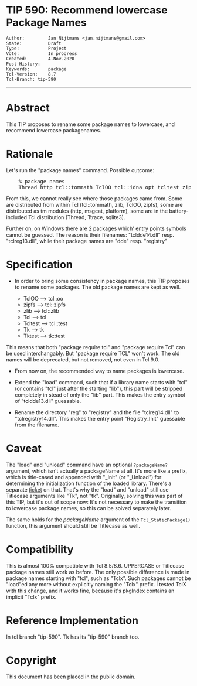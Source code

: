 # TIP 590: Recommend lowercase Package Names
	Author:         Jan Nijtmans <jan.nijtmans@gmail.com>
	State:          Draft
	Type:           Project
	Vote:           In progress
	Created:        4-Nov-2020
	Post-History:
	Keywords:       package
	Tcl-Version:    8.7
	Tcl-Branch:	tip-590
-----

# Abstract

This TIP proposes to rename some package names to lowercase, and
recommend lowercase packagenames.

# Rationale

Let's run the "package names" command. Possible outcome:

<pre>
    % package names
    Thread http tcl::tommath TclOO tcl::idna opt tcltest zipfs cookiejar msgcat zlib Ttrace Tcl platform sqlite3 Tk
</pre>

From this, we cannot really see where those packages came from.
Some are distributed from within Tcl (tcl::tommath, zlib, TclOO, zipfs), some
are distributed as tm modules (http, msgcat, platform), some
are in the battery-included Tcl distribution (Thread, Ttrace, sqlite3).

Further on, on Windows there are 2 packages which' entry points
symbols cannot be guessed. The reason is their filenames: "tcldde14.dll"
resp. "tclreg13.dll", while their package names are "dde" resp. "registry"

# Specification

* In order to bring some consistency in package names, this
TIP proposes to rename some packages. The old package names
are kept as well.

    - TclOO   ⟶  tcl::oo
    - zipfs   ⟶  tcl::zipfs
    - zlib    ⟶  tcl::zlib
    - Tcl     ⟶  tcl
    - Tcltest ⟶  tcl::test
    - Tk      ⟶  tk
    - Tktest  ⟶  tk::test

This means that both "package require tcl" and "package require Tcl"
can be used interchangably. But "package require TCL" won't work.
The old names will be deprecated, but not removed, not even in Tcl 9.0.

* From now on, the recommended way to name packages is lowercase.

* Extend the "load" command, such that if a library name starts with
"tcl" (or contains "tcl" just after the starting "lib"), this part will
be stripped completely in stead of only the "lib" part. This makes the
entry symbol of "tcldde13.dll" guessable.

* Rename the directory "reg" to "registry" and the file  "tclreg14.dll"
to "tclregistry14.dll". This makes the entry point "Registry_Init"
guessable from the filename.

# Caveat

The "load" and "unload" command have an optional `?packageName?` argument,
which isn't actually a packageName at all. It's more like a prefix, which
is title-cased and appended with "\_Init" (or "\_Unload") for determining
the initialization function of the loaded library. There's a separate
[ticket](https://core.tcl-lang.org/tcl/tktview?name=ea39ab591e)
on that. That's why the "load" and "unload" still use Titlecase
arguments like "Tk", not "tk". Originally, solving this was part
of this TIP, but it's out of scope now: It's not necessary to
make the transition to lowercase package names, so this can be
solved separately later.

The same holds for the _packageName_ argument of the
`Tcl_StaticPackage()` function, this argument
should still be Titlecase as well.

# Compatibility

This is almost 100% compatible with Tcl 8.5/8.6. UPPERCASE or
Titlecase package names still work as before. The only possible
difference is made in package names starting with "tcl", such as "Tclx".
Such packages cannot be "load"ed any more without explicitly
naming the "Tclx" prefix. I tested TclX with this change, and it
works fine, because it's pkgIndex contains an implicit "Tclx" prefix.

# Reference Implementation

In tcl branch "tip-590". Tk has its "tip-590" branch too.

# Copyright

This document has been placed in the public domain.
